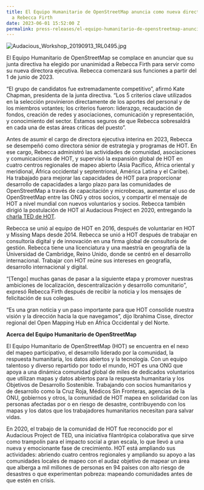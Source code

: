 ```yaml
---
title: El Equipo Humanitario de OpenStreetMap anuncia como nueva directora ejecutiva
  a Rebecca Firth
date: 2023-06-01 15:52:00 Z
permalink: press-releases/el-equipo-humanitario-de-openstreetmap-anuncia-como-nueva-directora-ejecutiva-a-rebecca-firth/
---
```


![Audacious_Workshop_20190913_1RL0495.jpg](https://cdn.hotosm.org/website/Audacious_Workshop_20190913_1RL0495.jpg)

El Equipo Humanitario de OpenStreetMap se complace en anunciar que su junta directiva ha elegido por unanimidad a Rebecca Firth para servir como su nueva directora ejecutiva. Rebecca comenzará sus funciones a partir del 1 de junio de 2023.

“El grupo de candidatos fue extremadamente competitivo”, afirmó Kate Chapman, presidenta de la junta directiva. “Los 5 criterios clave utilizados en la selección provinieron directamente de los aportes del personal y de los miembros votantes; los criterios fueron: liderazgo, recaudación de fondos, creación de redes y asociaciones, comunicación y representación, y conocimiento del sector. Estamos seguros de que Rebecca sobresaldrá en cada una de estas áreas críticas del puesto”.

Antes de asumir el cargo de directora ejecutiva interina en 2023, Rebecca se desempeñó como directora sénior de estrategia y programas de HOT. En ese cargo, Rebecca administró las actividades de comunidad, asociaciones y comunicaciones de HOT, y supervisó la expansión global de HOT en cuatro centros regionales de mapeo abierto (Asia Pacífico, África oriental y meridional, África occidental y septentrional, América Latina y el Caribe). Ha trabajado para mejorar las capacidades de HOT para proporcionar desarrollo de capacidades a largo plazo para las comunidades de OpenStreetMap a través de capacitación y microbecas, aumentar el uso de OpenStreetMap entre las ONG y otros socios, y compartir el mensaje de HOT a nivel mundial con nuevos voluntarios y socios. Rebecca también dirigió la postulación de HOT al Audacious Project en 2020, entregando la [charla TED de HOT](https://www.ted.com/talks/rebecca_firth_can_we_call_it_a_world_map_if_it_s_missing_a_billion_people).

Rebecca se unió al equipo de HOT en 2016, después de voluntariar en HOT y Missing Maps desde 2014. Rebecca se unió a HOT después de trabajar en consultoría digital y de innovación en una firma global de consultoría de gestión. Rebecca tiene una licenciatura y una maestría en geografía de la Universidad de Cambridge, Reino Unido, donde se centró en el desarrollo internacional. Trabajar con HOT reúne sus intereses en geografía, desarrollo internacional y digital.

“[Tengo] muchas ganas de pasar a la siguiente etapa y promover nuestras ambiciones de localización, descentralización y desarrollo comunitario”, expresó Rebecca Firth después de recibir la noticia y los mensajes de felicitación de sus colegas.

“Es una gran noticia y un paso importante para que HOT consolide nuestra visión y la dirección hacia la que navegamos”, dijo Ibrahima Cisse, director regional del Open Mapping Hub en África Occidental y del Norte.

**Acerca del Equipo Humanitario de OpenStreetMap**

El Equipo Humanitario de OpenStreetMap (HOT) se encuentra en el nexo del mapeo participativo, el desarrollo liderado por la comunidad, la respuesta humanitaria, los datos abiertos y la tecnología. Con un equipo talentoso y diverso repartido por todo el mundo, HOT es una ONG que apoya a una dinámica comunidad global de miles de dedicados voluntarios que utilizan mapas y datos abiertos para la respuesta humanitaria y los Objetivos de Desarrollo Sostenible. Trabajando con socios humanitarios y de desarrollo como la Cruz Roja, Médicos Sin Fronteras, agencias de la ONU, gobiernos y otros, la comunidad de HOT mapea en solidaridad con las personas afectadas por o en riesgo de desastre, contribuyendo con los mapas y los datos que los trabajadores humanitarios necesitan para salvar vidas.

En 2020, el trabajo de la comunidad de HOT fue reconocido por el Audacious Project de TED, una iniciativa filantrópica colaborativa que sirve como trampolín para el impacto social a gran escala, lo que llevó a una nueva y emocionante fase de crecimiento. HOT está ampliando sus actividades: abriendo cuatro centros regionales y ampliando su apoyo a las comunidades locales de mapeo con el audaz objetivo de mapear un área que alberga a mil millones de personas en 94 países con alto riesgo de desastres o que experimentan pobreza: mapeando comunidades antes de que estén en crisis.